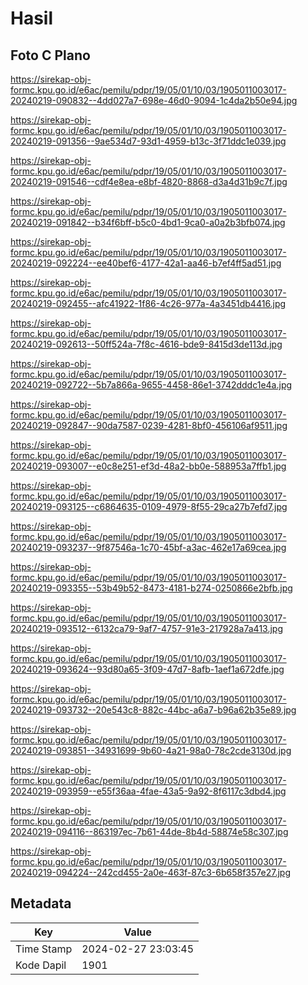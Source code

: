 # Hasil

## Foto C Plano

https://sirekap-obj-formc.kpu.go.id/e6ac/pemilu/pdpr/19/05/01/10/03/1905011003017-20240219-090832--4dd027a7-698e-46d0-9094-1c4da2b50e94.jpg

https://sirekap-obj-formc.kpu.go.id/e6ac/pemilu/pdpr/19/05/01/10/03/1905011003017-20240219-091356--9ae534d7-93d1-4959-b13c-3f71ddc1e039.jpg

https://sirekap-obj-formc.kpu.go.id/e6ac/pemilu/pdpr/19/05/01/10/03/1905011003017-20240219-091546--cdf4e8ea-e8bf-4820-8868-d3a4d31b9c7f.jpg

https://sirekap-obj-formc.kpu.go.id/e6ac/pemilu/pdpr/19/05/01/10/03/1905011003017-20240219-091842--b34f6bff-b5c0-4bd1-9ca0-a0a2b3bfb074.jpg

https://sirekap-obj-formc.kpu.go.id/e6ac/pemilu/pdpr/19/05/01/10/03/1905011003017-20240219-092224--ee40bef6-4177-42a1-aa46-b7ef4ff5ad51.jpg

https://sirekap-obj-formc.kpu.go.id/e6ac/pemilu/pdpr/19/05/01/10/03/1905011003017-20240219-092455--afc41922-1f86-4c26-977a-4a3451db4416.jpg

https://sirekap-obj-formc.kpu.go.id/e6ac/pemilu/pdpr/19/05/01/10/03/1905011003017-20240219-092613--50ff524a-7f8c-4616-bde9-8415d3de113d.jpg

https://sirekap-obj-formc.kpu.go.id/e6ac/pemilu/pdpr/19/05/01/10/03/1905011003017-20240219-092722--5b7a866a-9655-4458-86e1-3742dddc1e4a.jpg

https://sirekap-obj-formc.kpu.go.id/e6ac/pemilu/pdpr/19/05/01/10/03/1905011003017-20240219-092847--90da7587-0239-4281-8bf0-456106af9511.jpg

https://sirekap-obj-formc.kpu.go.id/e6ac/pemilu/pdpr/19/05/01/10/03/1905011003017-20240219-093007--e0c8e251-ef3d-48a2-bb0e-588953a7ffb1.jpg

https://sirekap-obj-formc.kpu.go.id/e6ac/pemilu/pdpr/19/05/01/10/03/1905011003017-20240219-093125--c6864635-0109-4979-8f55-29ca27b7efd7.jpg

https://sirekap-obj-formc.kpu.go.id/e6ac/pemilu/pdpr/19/05/01/10/03/1905011003017-20240219-093237--9f87546a-1c70-45bf-a3ac-462e17a69cea.jpg

https://sirekap-obj-formc.kpu.go.id/e6ac/pemilu/pdpr/19/05/01/10/03/1905011003017-20240219-093355--53b49b52-8473-4181-b274-0250866e2bfb.jpg

https://sirekap-obj-formc.kpu.go.id/e6ac/pemilu/pdpr/19/05/01/10/03/1905011003017-20240219-093512--6132ca79-9af7-4757-91e3-217928a7a413.jpg

https://sirekap-obj-formc.kpu.go.id/e6ac/pemilu/pdpr/19/05/01/10/03/1905011003017-20240219-093624--93d80a65-3f09-47d7-8afb-1aef1a672dfe.jpg

https://sirekap-obj-formc.kpu.go.id/e6ac/pemilu/pdpr/19/05/01/10/03/1905011003017-20240219-093732--20e543c8-882c-44bc-a6a7-b96a62b35e89.jpg

https://sirekap-obj-formc.kpu.go.id/e6ac/pemilu/pdpr/19/05/01/10/03/1905011003017-20240219-093851--34931699-9b60-4a21-98a0-78c2cde3130d.jpg

https://sirekap-obj-formc.kpu.go.id/e6ac/pemilu/pdpr/19/05/01/10/03/1905011003017-20240219-093959--e55f36aa-4fae-43a5-9a92-8f6117c3dbd4.jpg

https://sirekap-obj-formc.kpu.go.id/e6ac/pemilu/pdpr/19/05/01/10/03/1905011003017-20240219-094116--863197ec-7b61-44de-8b4d-58874e58c307.jpg

https://sirekap-obj-formc.kpu.go.id/e6ac/pemilu/pdpr/19/05/01/10/03/1905011003017-20240219-094224--242cd455-2a0e-463f-87c3-6b658f357e27.jpg


## Metadata

| Key        | Value               |
| ---------- | ------------------- |
| Time Stamp | 2024-02-27 23:03:45 |
| Kode Dapil | 1901                |



